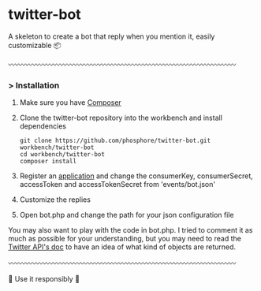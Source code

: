 twitter-bot
===========

A skeleton to create a bot that reply when you mention it, easily customizable :package:

   :wavy_dash::wavy_dash::wavy_dash::wavy_dash::wavy_dash::wavy_dash::wavy_dash::wavy_dash::wavy_dash::wavy_dash::wavy_dash::wavy_dash::wavy_dash::wavy_dash::wavy_dash::wavy_dash::wavy_dash::wavy_dash::wavy_dash::wavy_dash::wavy_dash::wavy_dash::wavy_dash::wavy_dash::wavy_dash::wavy_dash::wavy_dash::wavy_dash::wavy_dash::wavy_dash::wavy_dash::wavy_dash::wavy_dash:

### > Installation

1. Make sure you have [Composer](http://getcomposer.org)
2. Clone the twitter-bot repository into the workbench and install dependencies
	
	```
	git clone https://github.com/phosphore/twitter-bot.git workbench/twitter-bot
	cd workbench/twitter-bot
	composer install
	```
3. Register an [application](http://apps.twitter.com) and change the consumerKey, consumerSecret, accessToken and accessTokenSecret from 'events/bot.json'
4. Customize the replies
5. Open bot.php and change the path for your json configuration file

You may also want to play with the code in bot.php. I tried to comment it as much as possible for your understanding, but you may need to read the [Twitter API's doc](https://dev.twitter.com/rest/public) to have an idea of what kind of objects are returned.

   :wavy_dash::wavy_dash::wavy_dash::wavy_dash::wavy_dash::wavy_dash::wavy_dash::wavy_dash::wavy_dash::wavy_dash::wavy_dash::wavy_dash::wavy_dash::wavy_dash::wavy_dash::wavy_dash::wavy_dash::wavy_dash::wavy_dash::wavy_dash::wavy_dash::wavy_dash::wavy_dash::wavy_dash::wavy_dash::wavy_dash::wavy_dash::wavy_dash::wavy_dash::wavy_dash::wavy_dash::wavy_dash::wavy_dash:

:space_invader: Use it responsibly :space_invader:

